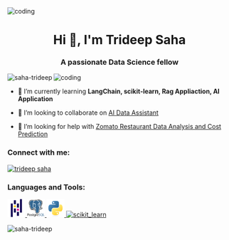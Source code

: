 <img align="centre" alt="coding" width="1200" height="400" src="https://cosmosmagazine.com/wp-content/uploads/2022/01/AI-and-Humans.jpg">
<h1 align="center">Hi 👋, I'm Trideep Saha</h1>
<h3 align="center">A passionate Data Science fellow</h3>
<img align="right" alt="coding" width="400" src="https://i.pinimg.com/originals/f8/41/ac/f841ac2befaedda240c55a06b23b33ec.gif">
<p align="left"> <img src="https://komarev.com/ghpvc/?username=saha-trideep&label=Profile%20views&color=0e75b6&style=flat" alt="saha-trideep" /> </p>

- 🌱 I’m currently learning **LangChain, scikit-learn, Rag Appliaction, AI Application**

- 👯 I’m looking to collaborate on [AI Data Assistant](https://github.com/saha-trideep/AI-Data-Assistant.git)

- 🤝 I’m looking for help with [Zomato Restaurant Data Analysis and Cost Prediction](https://github.com/saha-trideep/Zomato-Restaurant-Data-Clustering-Patterns-and-Predicting-Costs.git)

<h3 align="left">Connect with me:</h3>
<p align="left">
<a href="https://linkedin.com/in/trideep saha" target="blank"><img align="center" src="https://raw.githubusercontent.com/rahuldkjain/github-profile-readme-generator/master/src/images/icons/Social/linked-in-alt.svg" alt="trideep saha" height="30" width="40" /></a>
</p>

<h3 align="left">Languages and Tools:</h3>
<p align="left"> <a href="https://pandas.pydata.org/" target="_blank" rel="noreferrer"> <img src="https://raw.githubusercontent.com/devicons/devicon/2ae2a900d2f041da66e950e4d48052658d850630/icons/pandas/pandas-original.svg" alt="pandas" width="40" height="40"/> </a> <a href="https://www.postgresql.org" target="_blank" rel="noreferrer"> <img src="https://raw.githubusercontent.com/devicons/devicon/master/icons/postgresql/postgresql-original-wordmark.svg" alt="postgresql" width="40" height="40"/> </a> <a href="https://www.python.org" target="_blank" rel="noreferrer"> <img src="https://raw.githubusercontent.com/devicons/devicon/master/icons/python/python-original.svg" alt="python" width="40" height="40"/> </a> <a href="https://scikit-learn.org/" target="_blank" rel="noreferrer"> <img src="https://upload.wikimedia.org/wikipedia/commons/0/05/Scikit_learn_logo_small.svg" alt="scikit_learn" width="40" height="40"/> </a>

<p><img align="center" src="https://github-readme-streak-stats.herokuapp.com/?user=saha-trideep&" alt="saha-trideep" /></p>

